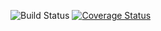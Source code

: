 ![Build Status](https://github.com/simplesamlphp/simplesamlphp-module-ldap/workflows/CI/badge.svg?branch=master)
[![Coverage Status](https://codecov.io/gh/simplesamlphp/simplesamlphp-module-ldap/branch/master/graph/badge.svg)](https://codecov.io/gh/simplesamlphp/simplesamlphp-module-ldap)
